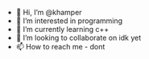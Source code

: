 - 👋 Hi, I’m @khamper
- 👀 I’m interested in programming
- 🌱 I’m currently learning c++
- 💞️ I’m looking to collaborate on idk yet
- 📫 How to reach me - dont

<!---
khamper/khamper is a ✨ special ✨ repository because its `README.md` (this file) appears on your GitHub profile.
You can click the Preview link to take a look at your changes.
--->
